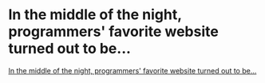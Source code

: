 # In the middle of the night, programmers' favorite website turned out to be...
[In the middle of the night, programmers' favorite website turned out to be...](https://aiwithcloud.com/2022/09/19/in_the_middle_of_the_night_programmers_favorite_website_turned_out_to_be/)
